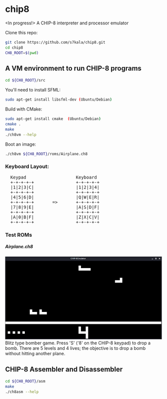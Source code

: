 # chip8
<In progress!>
A CHIP-8 interpreter and processor emulator

Clone this repo:
```bash
git clone https://github.com/s7kala/chip8.git
cd chip8
CH8_ROOT=$(pwd)
```

## A VM environment to run CHIP-8 programs
```bash
cd ${CH8_ROOT}/src
```
You'll need to install SFML:
```bash
sudo apt-get install libsfml-dev (Ubuntu/Debian)
```
Build with CMake:
```bash
sudo apt-get install cmake  (Ubuntu/Debian)
cmake .
make
./ch8vm --help
```
Boot an image:
```bash
./ch8vm ${CH8_ROOT}/roms/Airplane.ch8
```
### Keyboard Layout:
<pre>
  Keypad                   Keyboard
  +-+-+-+-+                +-+-+-+-+
  |1|2|3|C|                |1|2|3|4|
  +-+-+-+-+                +-+-+-+-+
  |4|5|6|D|                |Q|W|E|R|
  +-+-+-+-+       =>       +-+-+-+-+
  |7|8|9|E|                |A|S|D|F|
  +-+-+-+-+                +-+-+-+-+
  |A|0|B|F|                |Z|X|C|V|
  +-+-+-+-+                +-+-+-+-+
</pre>
### Test ROMs
##### Airplane.ch8
![alt text](https://github.com/s7kala/chip8/blob/master/docs/airplane.png?raw=true)
Blitz type bomber game. Press 'S' ('8' on the CHIP-8 keypad) to drop a bomb.
There are 5 levels and 4 lives; the objective is to drop a bomb without hitting another plane.
## CHIP-8 Assembler and Disassembler
```bash
cd ${CH8_ROOT}/asm
make
./ch8asm --help
```
